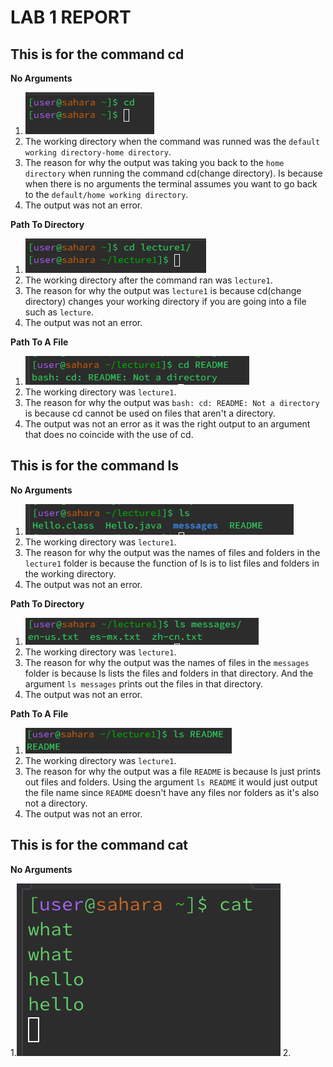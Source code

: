 # LAB 1 REPORT 

## This is for the command cd 

**No Arguments** 

1. ![Image](CdNoArgs.png) 
2. The working directory when the command was runned was the `default working directory-home directory`.
3. The reason for why the output was taking you back to the `home directory` when running the command cd(change directory). Is because when there is no arguments the terminal assumes you want to go back to the `default/home working directory`. 
4. The output was not an error.

**Path To Directory** 

1. ![Image](CdD.png)
2. The working directory after the command ran was `lecture1`.
3. The reason for why the output was `lecture1` is because cd(change directory) changes your working directory if you are going into a file such as `lecture`.
4. The output was not an error.

**Path To A File** 

1. ![Image](CDP.png)
2. The working directory was `lecture1`.
3. The reason for why the output was `bash: cd: README: Not a directory` is because cd cannot be used on files that aren't a directory.
4. The output was not an error as it was the right output to an argument that does no coincide with the use of cd.

## This is for the command ls 

**No Arguments** 

1. ![Image](LsNoArgs.png)
2. The working directory was `lecture1`.
3. The reason for why the output was the names of files and folders in the `lecture1` folder is because the function of ls is to list files and folders in the working directory.
4. The output was not an error. 

**Path To Directory** 

1. ![Image](LsD.png)
2. The working directory was `lecture1`.
3. The reason for why the output was the names of files in the `messages` folder is because ls lists the files and folders in that directory. And the argument `ls messages` prints out the files in that directory. 
4. The output was not an error.

**Path To A File** 

1. ![Image](LsP.png)
2. The working directory was `lecture1`.
3. The reason for why the output was a file `README` is because ls just prints out files and folders. Using the argument `ls README` it would just output the file name since `README` doesn't have any files nor folders as it's also not a directory.
4. The output was not an error.

## This is for the command cat 

**No Arguments** 

1.![Image](CatNoArgs.png)
2. 
